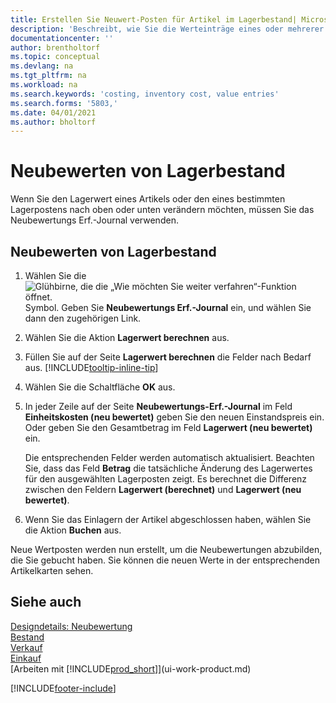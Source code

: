 ```yaml
---
title: Erstellen Sie Neuwert-Posten für Artikel im Lagerbestand| Microsoft Docs
description: 'Beschreibt, wie Sie die Werteinträge eines oder mehrerer Artikel im Bestand aufwerten oder abschreiben, indem Sie deren aktuellen, berechneten Wert buchen.'
documentationcenter: ''
author: brentholtorf
ms.topic: conceptual
ms.devlang: na
ms.tgt_pltfrm: na
ms.workload: na
ms.search.keywords: 'costing, inventory cost, value entries'
ms.search.forms: '5803,'
ms.date: 04/01/2021
ms.author: bholtorf
---
```

# Neubewerten von Lagerbestand
Wenn Sie den Lagerwert eines Artikels oder den eines bestimmten Lagerpostens nach oben oder unten verändern möchten, müssen Sie das Neubewertungs Erf.-Journal verwenden.

## Neubewerten von Lagerbestand
1. Wählen Sie die ![Glühbirne, die die „Wie möchten Sie weiter verfahren“-Funktion öffnet.](media/ui-search/search_small.png "Tell me-Funktion") Symbol. Geben Sie **Neubewertungs Erf.-Journal** ein, und wählen Sie dann den zugehörigen Link.
2. Wählen Sie die Aktion **Lagerwert berechnen** aus.
3. Füllen Sie auf der Seite **Lagerwert berechnen** die Felder nach Bedarf aus. [!INCLUDE[tooltip-inline-tip](includes/tooltip-inline-tip_md.md)]
4. Wählen Sie die Schaltfläche **OK** aus.
5. In jeder Zeile auf der Seite **Neubewertungs-Erf.-Journal** im Feld **Einheitskosten (neu bewertet)** geben Sie den neuen Einstandspreis ein. Oder geben Sie den Gesamtbetrag im Feld **Lagerwert (neu bewertet)** ein.

    Die entsprechenden Felder werden automatisch aktualisiert. Beachten Sie, dass das Feld **Betrag** die tatsächliche Änderung des Lagerwertes für den ausgewählten Lagerposten zeigt. Es berechnet die Differenz zwischen den Feldern **Lagerwert (berechnet)** und **Lagerwert (neu bewertet)**.
6. Wenn Sie das Einlagern der Artikel abgeschlossen haben, wählen Sie die Aktion **Buchen** aus.

Neue Wertposten werden nun erstellt, um die Neubewertungen abzubilden, die Sie gebucht haben. Sie können die neuen Werte in der entsprechenden Artikelkarten sehen.

## Siehe auch
[Designdetails: Neubewertung](design-details-revaluation.md)  
[Bestand](inventory-manage-inventory.md)  
[Verkauf](sales-manage-sales.md)  
[Einkauf](purchasing-manage-purchasing.md)  
[Arbeiten mit [!INCLUDE[prod_short](includes/prod_short.md)]](ui-work-product.md)


[!INCLUDE[footer-include](includes/footer-banner.md)]